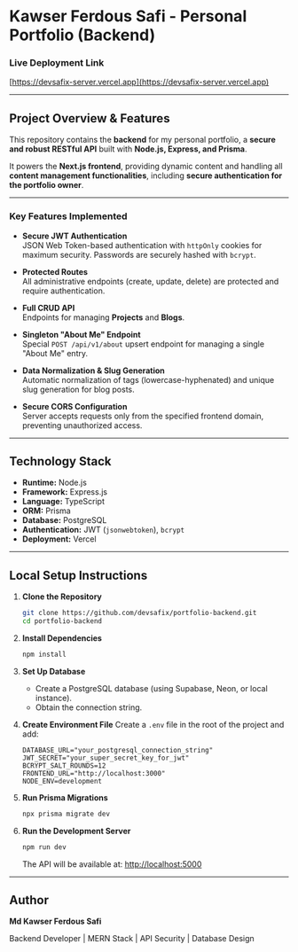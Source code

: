 # Kawser Ferdous Safi - Personal Portfolio (Backend)

### Live Deployment Link

[https://devsafix-server.vercel.app](https://devsafix-server.vercel.app)  

---

## Project Overview & Features

This repository contains the **backend** for my personal portfolio, a **secure and robust RESTful API** built with **Node.js, Express, and Prisma**.

It powers the **Next.js frontend**, providing dynamic content and handling all **content management functionalities**, including **secure authentication for the portfolio owner**.

---

### Key Features Implemented

- **Secure JWT Authentication**  
  JSON Web Token-based authentication with `httpOnly` cookies for maximum security. Passwords are securely hashed with `bcrypt`.

- **Protected Routes**  
  All administrative endpoints (create, update, delete) are protected and require authentication.

- **Full CRUD API**  
  Endpoints for managing **Projects** and **Blogs**.

- **Singleton "About Me" Endpoint**  
  Special `POST /api/v1/about` upsert endpoint for managing a single "About Me" entry.

- **Data Normalization & Slug Generation**  
  Automatic normalization of tags (lowercase-hyphenated) and unique slug generation for blog posts.

- **Secure CORS Configuration**  
  Server accepts requests only from the specified frontend domain, preventing unauthorized access.

---

## Technology Stack

- **Runtime:** Node.js
- **Framework:** Express.js
- **Language:** TypeScript
- **ORM:** Prisma
- **Database:** PostgreSQL
- **Authentication:** JWT (`jsonwebtoken`), `bcrypt`
- **Deployment:** Vercel

---

## Local Setup Instructions

1. **Clone the Repository**

   ```bash
   git clone https://github.com/devsafix/portfolio-backend.git
   cd portfolio-backend

   ```

2. **Install Dependencies**

   ```bash
   npm install
   ```

3. **Set Up Database**

   - Create a PostgreSQL database (using Supabase, Neon, or local instance).
   - Obtain the connection string.

4. **Create Environment File**
   Create a `.env` file in the root of the project and add:

   ```env
   DATABASE_URL="your_postgresql_connection_string"
   JWT_SECRET="your_super_secret_key_for_jwt"
   BCRYPT_SALT_ROUNDS=12
   FRONTEND_URL="http://localhost:3000"
   NODE_ENV=development
   ```

5. **Run Prisma Migrations**

   ```bash
   npx prisma migrate dev
   ```

6. **Run the Development Server**

   ```bash
   npm run dev
   ```

   The API will be available at:
   [http://localhost:5000](http://localhost:5000)

---

## Author

**Md Kawser Ferdous Safi**

Backend Developer | MERN Stack | API Security | Database Design
